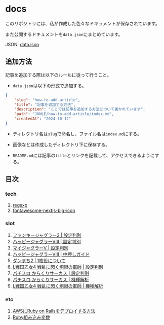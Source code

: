 # docs

このリポジトリには、私が作成した色々なドキュメントが保存されています。

また公開するドキュメントを`data.json`にまとめています。

JSON: [data.json](data.json)

## 追加方法

記事を追加する際は以下のルールに従って行うこと。

- `data.json`は以下の形式で追加する。

```json
{
    "slug": "how-to-add-article",
    "title": "記事を追加する方法",
    "description": "ここでは記事を追加する方法について書かれています",
    "path": "JUNLE/how-to-add-article/index.md",
    "createdAt": "2024-10-12"
}
```

- ディレクトリ名は`slug`で命名し、ファイル名は`index.md`にする。

- 画像などは作成したディレクトリ下に保存する。

- `README.md`には記事の`title`とリンクを記載して、アクセスできるようにする。

## 目次

### tech

1. [regexp](tech/regexp/index.md)
2. [fontawesome-nextjs-big-icon](tech/fontawesome-nextjs-big-icon/index.md)

### slot

1. [ファンキージャグラー2 | 設定判別](slot/fanky-jaggler2/index.md)
2. [ハッピージャグラーVⅢ | 設定判別](slot/happy-jaggler-v3/index.md)
3. [マイジャグラーV | 設定判別](slot/my-jaggler-v/index.md)
4. [ハッピージャグラーVⅢ | 中押しガイド](slot/happy-nakaoshi/index.md)
5. [ダンまち2 | 1枚役について](slot/danmachi2-1maiyaku/index.md)
6. [L戦国乙女4 戦乱に閃く炯眼の軍師 | 設定判別](slot/sengokuotome4-settei/index.md)
7. [パチスロ からくりサーカス | 設定判別](slot/karakuri-settei/index.md)
8. [パチスロ からくりサーカス | 機種解析](slot/karakuri-kaiseki/index.md)
6. [L戦国乙女4 戦乱に閃く炯眼の軍師 | 機種解析](slot/sengokuotome4-kaiseki/index.md)

### etc

1. [AWSにRuby on Railsをデプロイする方法](etc/deploy-rails-to-aws/index.md)
2. [Ruby組み込み変数](etc/ruby-variables/index.md)
